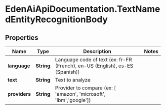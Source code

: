 # EdenAiApiDocumentation.TextNamedEntityRecognitionBody

## Properties
Name | Type | Description | Notes
------------ | ------------- | ------------- | -------------
**language** | **String** | Language code of text (ex: fr-FR (French), en-US (English), es-ES (Spanish)) | 
**text** | **String** | Text to analyze | 
**providers** | **String** | Provider to compare (ex: [ &#x27;amazon&#x27;, &#x27;microsoft&#x27;, &#x27;ibm&#x27;,&#x27;google&#x27;]) | 
